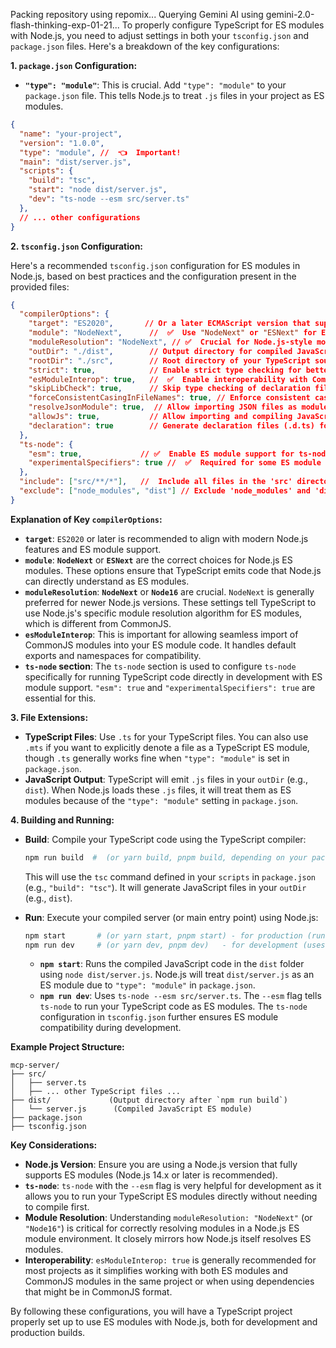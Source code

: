 Packing repository using repomix...
Querying Gemini AI using gemini-2.0-flash-thinking-exp-01-21...
To properly configure TypeScript for ES modules with Node.js, you need to adjust settings in both your `tsconfig.json` and `package.json` files. Here's a breakdown of the key configurations:

**1. `package.json` Configuration:**

   - **`"type": "module"`**:  This is crucial. Add `"type": "module"` to your `package.json` file. This tells Node.js to treat `.js` files in your project as ES modules.

   ```json
   {
     "name": "your-project",
     "version": "1.0.0",
     "type": "module", //  👈  Important!
     "main": "dist/server.js",
     "scripts": {
       "build": "tsc",
       "start": "node dist/server.js",
       "dev": "ts-node --esm src/server.ts"
     },
     // ... other configurations
   }
   ```

**2. `tsconfig.json` Configuration:**

   Here's a recommended `tsconfig.json` configuration for ES modules in Node.js, based on best practices and the configuration present in the provided files:

   ```json
   {
     "compilerOptions": {
       "target": "ES2020",       // Or a later ECMAScript version that supports ES modules
       "module": "NodeNext",      //  ✅  Use "NodeNext" or "ESNext" for ES modules in Node.js
       "moduleResolution": "NodeNext", // ✅  Crucial for Node.js-style module resolution in ES modules
       "outDir": "./dist",        // Output directory for compiled JavaScript files
       "rootDir": "./src",        // Root directory of your TypeScript source files
       "strict": true,            // Enable strict type checking for better code quality
       "esModuleInterop": true,   //  ✅  Enable interoperability with CommonJS modules
       "skipLibCheck": true,      // Skip type checking of declaration files (improves build speed)
       "forceConsistentCasingInFileNames": true, // Enforce consistent casing in file names
       "resolveJsonModule": true,  // Allow importing JSON files as modules
       "allowJs": true,           // Allow importing and compiling JavaScript files (if needed)
       "declaration": true        // Generate declaration files (.d.ts) for your library (optional)
     },
     "ts-node": {
       "esm": true,             // ✅  Enable ES module support for ts-node
       "experimentalSpecifiers": true //  ✅  Required for some ES module features with ts-node
     },
     "include": ["src/**/*"],   //  Include all files in the 'src' directory
     "exclude": ["node_modules", "dist"] // Exclude 'node_modules' and 'dist' directories
   }
   ```

   **Explanation of Key `compilerOptions`:**

   - **`target`**:  `ES2020` or later is recommended to align with modern Node.js features and ES module support.
   - **`module`**:  **`NodeNext`** or **`ESNext`** are the correct choices for Node.js ES modules. These options ensure that TypeScript emits code that Node.js can directly understand as ES modules.
   - **`moduleResolution`**: **`NodeNext`** or **`Node16`** are crucial.  `NodeNext` is generally preferred for newer Node.js versions.  These settings tell TypeScript to use Node.js's specific module resolution algorithm for ES modules, which is different from CommonJS.
   - **`esModuleInterop`**:  This is important for allowing seamless import of CommonJS modules into your ES module code. It handles default exports and namespaces for compatibility.
   - **`ts-node` section**: The `ts-node` section is used to configure `ts-node` specifically for running TypeScript code directly in development with ES module support.  `"esm": true` and `"experimentalSpecifiers": true` are essential for this.

**3. File Extensions:**

   - **TypeScript Files**: Use `.ts` for your TypeScript files. You can also use `.mts` if you want to explicitly denote a file as a TypeScript ES module, though `.ts` generally works fine when `"type": "module"` is set in `package.json`.
   - **JavaScript Output**: TypeScript will emit `.js` files in your `outDir` (e.g., `dist`).  When Node.js loads these `.js` files, it will treat them as ES modules because of the `"type": "module"` setting in `package.json`.

**4. Building and Running:**

   - **Build**: Compile your TypeScript code using the TypeScript compiler:

     ```bash
     npm run build  #  (or yarn build, pnpm build, depending on your package manager)
     ```
     This will use the `tsc` command defined in your `scripts` in `package.json` (e.g., `"build": "tsc"`). It will generate JavaScript files in your `outDir` (e.g., `dist`).

   - **Run**:  Execute your compiled server (or main entry point) using Node.js:

     ```bash
     npm start       # (or yarn start, pnpm start) - for production (runs compiled code)
     npm run dev     # (or yarn dev, pnpm dev)   - for development (uses ts-node for direct execution)
     ```

     - **`npm start`**:  Runs the compiled JavaScript code in the `dist` folder using `node dist/server.js`. Node.js will treat `dist/server.js` as an ES module due to `"type": "module"` in `package.json`.
     - **`npm run dev`**: Uses `ts-node --esm src/server.ts`.  The `--esm` flag tells `ts-node` to run your TypeScript code as ES modules. The `ts-node` configuration in `tsconfig.json` further ensures ES module compatibility during development.

**Example Project Structure:**

```
mcp-server/
├── src/
│   ├── server.ts
│   ├── ... other TypeScript files ...
├── dist/             (Output directory after `npm run build`)
│   └── server.js      (Compiled JavaScript ES module)
├── package.json
├── tsconfig.json
```

**Key Considerations:**

- **Node.js Version**: Ensure you are using a Node.js version that fully supports ES modules (Node.js 14.x or later is recommended).
- **`ts-node`**:  `ts-node` with the `--esm` flag is very helpful for development as it allows you to run your TypeScript ES modules directly without needing to compile first.
- **Module Resolution**: Understanding `moduleResolution: "NodeNext"` (or `"Node16"`) is critical for correctly resolving modules in a Node.js ES module environment. It closely mirrors how Node.js itself resolves ES modules.
- **Interoperability**: `esModuleInterop: true` is generally recommended for most projects as it simplifies working with both ES modules and CommonJS modules in the same project or when using dependencies that might be in CommonJS format.

By following these configurations, you will have a TypeScript project properly set up to use ES modules with Node.js, both for development and production builds.